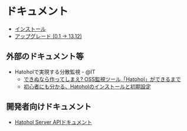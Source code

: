 ドキュメント
==========

- [インストール](/docs/install/13.12/ja/)
- [アップグレード (0.1 → 13.12)](/docs/upgrade/13.12/ja/)

外部のドキュメント等
------------------
- Hatoholで実現する分散監視 - @IT
	- [できぬなら作ってしまえ? OSS監視ツール「Hatohol」ができるまで](http://www.atmarkit.co.jp/ait/articles/1402/13/news008.html)
	- [初心者にも分かる、Hatoholのインストールと初期設定](http://www.atmarkit.co.jp/ait/articles/1403/13/news007.html)

開発者向けドキュメント
-------------------
- [Hatohol Server APIドキュメント](/docs/api/)


